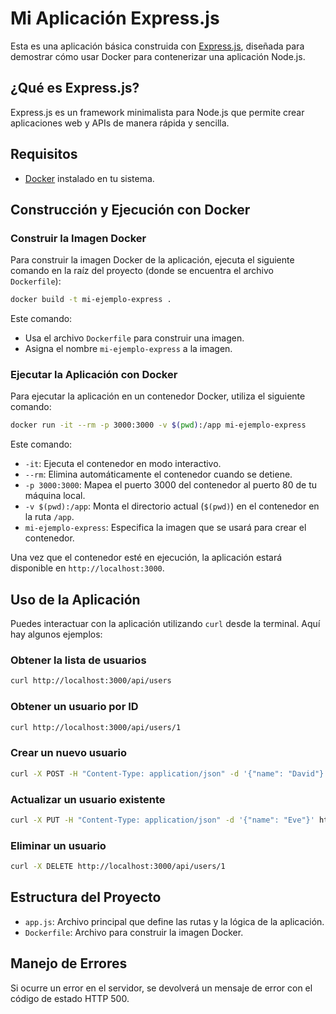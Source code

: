 # Mi Aplicación Express.js

Esta es una aplicación básica construida con [Express.js](https://expressjs.com/), diseñada para demostrar cómo usar Docker para contenerizar una aplicación Node.js.

## ¿Qué es Express.js?

Express.js es un framework minimalista para Node.js que permite crear aplicaciones web y APIs de manera rápida y sencilla.

## Requisitos

- [Docker](https://www.docker.com/) instalado en tu sistema.

## Construcción y Ejecución con Docker

### Construir la Imagen Docker

Para construir la imagen Docker de la aplicación, ejecuta el siguiente comando en la raíz del proyecto (donde se encuentra el archivo `Dockerfile`):

```bash
docker build -t mi-ejemplo-express .
```

Este comando:

- Usa el archivo `Dockerfile` para construir una imagen.
- Asigna el nombre `mi-ejemplo-express` a la imagen.

### Ejecutar la Aplicación con Docker

Para ejecutar la aplicación en un contenedor Docker, utiliza el siguiente comando:

```bash
docker run -it --rm -p 3000:3000 -v $(pwd):/app mi-ejemplo-express
```

Este comando:

- `-it`: Ejecuta el contenedor en modo interactivo.
- `--rm`: Elimina automáticamente el contenedor cuando se detiene.
- `-p 3000:3000`: Mapea el puerto 3000 del contenedor al puerto 80 de tu máquina local.
- `-v $(pwd):/app`: Monta el directorio actual (`$(pwd)`) en el contenedor en la ruta `/app`.
- `mi-ejemplo-express`: Especifica la imagen que se usará para crear el contenedor.

Una vez que el contenedor esté en ejecución, la aplicación estará disponible en `http://localhost:3000`.

## Uso de la Aplicación

Puedes interactuar con la aplicación utilizando `curl` desde la terminal. Aquí hay algunos ejemplos:

### Obtener la lista de usuarios
```bash
curl http://localhost:3000/api/users
```

### Obtener un usuario por ID
```bash
curl http://localhost:3000/api/users/1
```

### Crear un nuevo usuario
```bash
curl -X POST -H "Content-Type: application/json" -d '{"name": "David"}' http://localhost:3000/api/users
```

### Actualizar un usuario existente
```bash
curl -X PUT -H "Content-Type: application/json" -d '{"name": "Eve"}' http://localhost:3000/api/users/1
```

### Eliminar un usuario
```bash
curl -X DELETE http://localhost:3000/api/users/1
```

## Estructura del Proyecto

- `app.js`: Archivo principal que define las rutas y la lógica de la aplicación.
- `Dockerfile`: Archivo para construir la imagen Docker.

## Manejo de Errores

Si ocurre un error en el servidor, se devolverá un mensaje de error con el código de estado HTTP 500.
